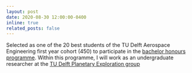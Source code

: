 ```yaml
---
layout: post
date: 2020-08-30 12:00:00-0400
inline: true
related_posts: false
---
```


Selected as one of the 20 best students of the TU Delft Aerospace Engineering first year cohort (450) to participate in the [bachelor honours programme](https://www.tudelft.nl/studenten/faculteiten/lr-studentenportal/onderwijs/bachelor/honours-programme). Within this programme, I will work as an undergraduate researcher at the [TU Delft Planetary Exploration group](https://www.delftplanetary.nl)
